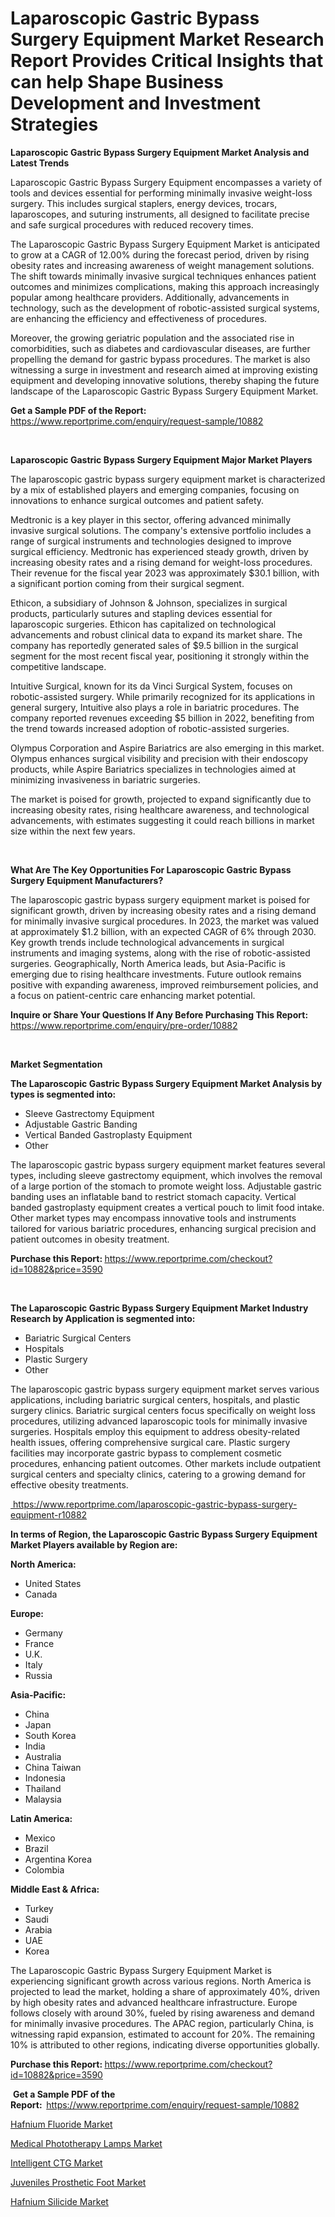 <p><h1>Laparoscopic Gastric Bypass Surgery Equipment Market Research Report Provides Critical Insights that can help Shape Business Development and Investment Strategies</h1></p><p><strong>Laparoscopic Gastric Bypass Surgery Equipment Market Analysis and Latest Trends</strong></p>
<p><p>Laparoscopic Gastric Bypass Surgery Equipment encompasses a variety of tools and devices essential for performing minimally invasive weight-loss surgery. This includes surgical staplers, energy devices, trocars, laparoscopes, and suturing instruments, all designed to facilitate precise and safe surgical procedures with reduced recovery times.</p><p>The Laparoscopic Gastric Bypass Surgery Equipment Market is anticipated to grow at a CAGR of 12.00% during the forecast period, driven by rising obesity rates and increasing awareness of weight management solutions. The shift towards minimally invasive surgical techniques enhances patient outcomes and minimizes complications, making this approach increasingly popular among healthcare providers. Additionally, advancements in technology, such as the development of robotic-assisted surgical systems, are enhancing the efficiency and effectiveness of procedures.</p><p>Moreover, the growing geriatric population and the associated rise in comorbidities, such as diabetes and cardiovascular diseases, are further propelling the demand for gastric bypass procedures. The market is also witnessing a surge in investment and research aimed at improving existing equipment and developing innovative solutions, thereby shaping the future landscape of the Laparoscopic Gastric Bypass Surgery Equipment Market.</p></p>
<p><strong>Get a Sample PDF of the Report:&nbsp;</strong> <a href="https://www.reportprime.com/enquiry/request-sample/10882">https://www.reportprime.com/enquiry/request-sample/10882</a></p>
<p>&nbsp;</p>
<p><strong>Laparoscopic Gastric Bypass Surgery Equipment Major Market Players</strong></p>
<p><p>The laparoscopic gastric bypass surgery equipment market is characterized by a mix of established players and emerging companies, focusing on innovations to enhance surgical outcomes and patient safety.</p><p>Medtronic is a key player in this sector, offering advanced minimally invasive surgical solutions. The company's extensive portfolio includes a range of surgical instruments and technologies designed to improve surgical efficiency. Medtronic has experienced steady growth, driven by increasing obesity rates and a rising demand for weight-loss procedures. Their revenue for the fiscal year 2023 was approximately $30.1 billion, with a significant portion coming from their surgical segment.</p><p>Ethicon, a subsidiary of Johnson & Johnson, specializes in surgical products, particularly sutures and stapling devices essential for laparoscopic surgeries. Ethicon has capitalized on technological advancements and robust clinical data to expand its market share. The company has reportedly generated sales of $9.5 billion in the surgical segment for the most recent fiscal year, positioning it strongly within the competitive landscape.</p><p>Intuitive Surgical, known for its da Vinci Surgical System, focuses on robotic-assisted surgery. While primarily recognized for its applications in general surgery, Intuitive also plays a role in bariatric procedures. The company reported revenues exceeding $5 billion in 2022, benefiting from the trend towards increased adoption of robotic-assisted surgeries.</p><p>Olympus Corporation and Aspire Bariatrics are also emerging in this market. Olympus enhances surgical visibility and precision with their endoscopy products, while Aspire Bariatrics specializes in technologies aimed at minimizing invasiveness in bariatric surgeries.</p><p>The market is poised for growth, projected to expand significantly due to increasing obesity rates, rising healthcare awareness, and technological advancements, with estimates suggesting it could reach billions in market size within the next few years.</p></p>
<p>&nbsp;</p>
<p><strong>What Are The Key Opportunities For Laparoscopic Gastric Bypass Surgery Equipment Manufacturers?</strong></p>
<p><p>The laparoscopic gastric bypass surgery equipment market is poised for significant growth, driven by increasing obesity rates and a rising demand for minimally invasive surgical procedures. In 2023, the market was valued at approximately $1.2 billion, with an expected CAGR of 6% through 2030. Key growth trends include technological advancements in surgical instruments and imaging systems, along with the rise of robotic-assisted surgeries. Geographically, North America leads, but Asia-Pacific is emerging due to rising healthcare investments. Future outlook remains positive with expanding awareness, improved reimbursement policies, and a focus on patient-centric care enhancing market potential.</p></p>
<p><strong>Inquire or Share Your Questions If Any Before Purchasing This Report:</strong> <a href="https://www.reportprime.com/enquiry/pre-order/10882">https://www.reportprime.com/enquiry/pre-order/10882</a></p>
<p>&nbsp;</p>
<p><strong>Market Segmentation</strong></p>
<p><strong>The Laparoscopic Gastric Bypass Surgery Equipment Market Analysis by types is segmented into:</strong></p>
<p><ul><li>Sleeve Gastrectomy Equipment</li><li>Adjustable Gastric Banding</li><li>Vertical Banded Gastroplasty Equipment</li><li>Other</li></ul></p>
<p><p>The laparoscopic gastric bypass surgery equipment market features several types, including sleeve gastrectomy equipment, which involves the removal of a large portion of the stomach to promote weight loss. Adjustable gastric banding uses an inflatable band to restrict stomach capacity. Vertical banded gastroplasty equipment creates a vertical pouch to limit food intake. Other market types may encompass innovative tools and instruments tailored for various bariatric procedures, enhancing surgical precision and patient outcomes in obesity treatment.</p></p>
<p><strong>Purchase this Report:&nbsp;</strong><a href="https://www.reportprime.com/checkout?id=10882&price=3590">https://www.reportprime.com/checkout?id=10882&price=3590</a></p>
<p>&nbsp;</p>
<p><strong>The Laparoscopic Gastric Bypass Surgery Equipment Market Industry Research by Application is segmented into:</strong></p>
<p><ul><li>Bariatric Surgical Centers</li><li>Hospitals</li><li>Plastic Surgery</li><li>Other</li></ul></p>
<p><p>The laparoscopic gastric bypass surgery equipment market serves various applications, including bariatric surgical centers, hospitals, and plastic surgery clinics. Bariatric surgical centers focus specifically on weight loss procedures, utilizing advanced laparoscopic tools for minimally invasive surgeries. Hospitals employ this equipment to address obesity-related health issues, offering comprehensive surgical care. Plastic surgery facilities may incorporate gastric bypass to complement cosmetic procedures, enhancing patient outcomes. Other markets include outpatient surgical centers and specialty clinics, catering to a growing demand for effective obesity treatments.</p></p>
<p><a href="https://www.reportprime.com/laparoscopic-gastric-bypass-surgery-equipment-r10882">&nbsp;https://www.reportprime.com/laparoscopic-gastric-bypass-surgery-equipment-r10882</a></p>
<p><strong>In terms of Region, the Laparoscopic Gastric Bypass Surgery Equipment Market Players available by Region are:</strong></p>
<p>
    <p> <strong> North America: </strong>
        <ul>
            <li>United States</li>
            <li>Canada</li>
        </ul>
        </p> 
    <p> <strong> Europe: </strong>
        <ul>
            <li>Germany</li>
            <li>France</li>
            <li>U.K.</li>
            <li>Italy</li>
            <li>Russia</li>
        </ul>
        </p> 
    <p> <strong> Asia-Pacific: </strong>
        <ul>
            <li>China</li>
            <li>Japan</li>
            <li>South Korea</li>
            <li>India</li>
            <li>Australia</li>
            <li>China Taiwan</li>
            <li>Indonesia</li>
            <li>Thailand</li>
            <li>Malaysia</li>
        </ul>
        </p> 
    <p> <strong> Latin America: </strong>
        <ul>
            <li>Mexico</li>
            <li>Brazil</li>
            <li>Argentina Korea</li>
            <li>Colombia</li>
        </ul>
        </p> 
    <p> <strong> Middle East & Africa: </strong>
        <ul>
            <li>Turkey</li>
            <li>Saudi</li>
            <li>Arabia</li>
            <li>UAE</li>
            <li>Korea</li>
        </ul>
    </p>
    </p>
<p><p>The Laparoscopic Gastric Bypass Surgery Equipment Market is experiencing significant growth across various regions. North America is projected to lead the market, holding a share of approximately 40%, driven by high obesity rates and advanced healthcare infrastructure. Europe follows closely with around 30%, fueled by rising awareness and demand for minimally invasive procedures. The APAC region, particularly China, is witnessing rapid expansion, estimated to account for 20%. The remaining 10% is attributed to other regions, indicating diverse opportunities globally.</p></p>
<p><strong>Purchase this Report: </strong><a href="https://www.reportprime.com/checkout?id=10882&price=3590">https://www.reportprime.com/checkout?id=10882&price=3590</a></p>
<p>&nbsp;<strong>Get a Sample PDF of the Report:&nbsp;&nbsp;</strong><a href="https://www.reportprime.com/enquiry/request-sample/10882">https://www.reportprime.com/enquiry/request-sample/10882</a></p>
<p><strong></strong></p>
<p><p><a href="https://www.linkedin.com/pulse/what-factors-influence-hafnium-fluoride-market-coming-years-ph0ie?trackingId=QFyKNipsSl%2Bro6MnucUnKA%3D%3D">Hafnium Fluoride Market</a></p><p><a href="https://github.com/tamvrosiya/Market-Research-Report-List-5/blob/main/medical-phototherapy-lamps-market.md">Medical Phototherapy Lamps Market</a></p><p><a href="https://medium.com/@felipestehr/the-intelligent-ctg-market-insights-report-offers-an-in-depth-and-thorough-analysis-of-the-995c7260e054">Intelligent CTG Market</a></p><p><a href="https://medium.com/@felipestehr/the-juveniles-prosthetic-foot-market-is-experiencing-higher-than-anticipated-demand-compared-to-aa884c580208">Juveniles Prosthetic Foot Market</a></p><p><a href="https://www.linkedin.com/pulse/strategic-roadmap-global-hafnium-silicide-market-insights-sqvwe?trackingId=wpVuybG0Tcm0x5luuKTGcA%3D%3D">Hafnium Silicide Market</a></p></p>